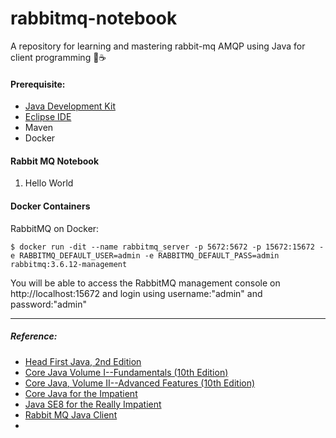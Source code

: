 # rabbitmq-notebook
A repository for learning and mastering rabbit-mq AMQP using Java for client programming 🐇☕

#### Prerequisite:
- [Java Development Kit](http://www.oracle.com/technetwork/java/javase/downloads/index-jsp-138363.html)
- [Eclipse IDE](http://www.eclipse.org/downloads/packages)
- Maven
- Docker

#### Rabbit MQ Notebook
1. Hello World

#### Docker Containers
RabbitMQ on Docker:
```shell
$ docker run -dit --name rabbitmq_server -p 5672:5672 -p 15672:15672 -e RABBITMQ_DEFAULT_USER=admin -e RABBITMQ_DEFAULT_PASS=admin rabbitmq:3.6.12-management
```
You will be able to access the RabbitMQ management console on http://localhost:15672 and login using username:"admin" and password:"admin"

---
##### Reference:
- [Head First Java, 2nd Edition](https://www.amazon.com/Head-First-Java-Kathy-Sierra/dp/0596009208)
- [Core Java Volume I--Fundamentals (10th Edition)](https://www.amazon.com/Core-Java-I-Fundamentals-10th/dp/0134177304)
- [Core Java, Volume II--Advanced Features (10th Edition)](https://www.amazon.com/Core-Java-II-Advanced-Features-10th/dp/0134177290)
- [Core Java for the Impatient](https://www.amazon.com/Core-Java-Impatient-Cay-Horstmann/dp/0321996321)
- [Java SE8 for the Really Impatient](https://www.amazon.com/Java-SE8-Really-Impatient-Course/dp/0321927761)
- [Rabbit MQ Java Client](https://mvnrepository.com/artifact/com.rabbitmq/amqp-client/5.0.0)
-